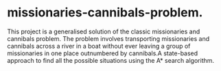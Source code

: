 # missionaries-cannibals-problem.
This project is a generalised solution of the classic missionaries and cannibals problem. The problem involves transporting missionaries and cannibals across a river in a boat without ever leaving a group of missionaries in one place outnumbered by cannibals.A state-based approach to find all the possible situations using the A* search algorithm.
